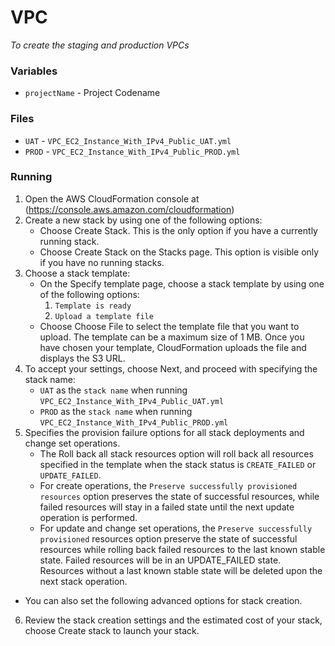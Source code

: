# VPC
_To create the staging and production VPCs_

### Variables

 * `projectName` - Project Codename

 ### Files
 * `UAT` -  `VPC_EC2_Instance_With_IPv4_Public_UAT.yml`
 * `PROD` -  `VPC_EC2_Instance_With_IPv4_Public_PROD.yml`

### Running
1. Open the AWS CloudFormation console at (https://console.aws.amazon.com/cloudformation)
2. Create a new stack by using one of the following options:
    * Choose Create Stack. This is the only option if you have a currently running stack.
    * Choose Create Stack on the Stacks page. This option is visible only if you have no running stacks.
3. Choose a stack template:
    * On the Specify template page, choose a stack template by using one of the following options:
        1. `Template is ready`
        2. `Upload a template file`
    * Choose Choose File to select the template file that you want to upload. The template can be a maximum size of 1 MB. Once you have chosen your template, CloudFormation uploads the file and displays the S3 URL.
4. To accept your settings, choose Next, and proceed with specifying the stack name:   
    * `UAT` as the `stack name` when running `VPC_EC2_Instance_With_IPv4_Public_UAT.yml`
    * `PROD` as the `stack name` when running `VPC_EC2_Instance_With_IPv4_Public_PROD.yml`   
5. Specifies the provision failure options for all stack deployments and change set operations.
    * The Roll back all stack resources option will roll back all resources specified in the template when the stack status is `CREATE_FAILED` or `UPDATE_FAILED`.
    * For create operations, the `Preserve successfully provisioned resources` option preserves the state of successful resources, while failed resources will stay in a failed state until the next update operation is performed.
    * For update and change set operations, the `Preserve successfully provisioned` resources option preserve the state of successful resources while rolling back failed resources to the last known stable state. Failed resources will be in an UPDATE_FAILED state. Resources without a last known stable state will be deleted upon the next stack operation.
* You can also set the following advanced options for stack creation.
6. Review the stack creation settings and the estimated cost of your stack, choose Create stack to launch your stack.





